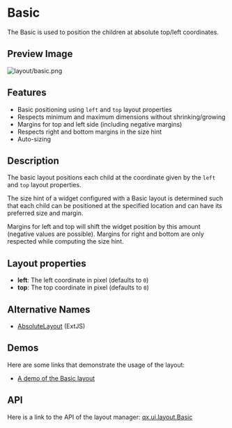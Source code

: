 Basic
=====

The Basic is used to position the children at absolute top/left coordinates.

Preview Image
-------------

![layout/basic.png](/pages/layout/basic.png)

Features
--------

-   Basic positioning using `left` and `top` layout properties
-   Respects minimum and maximum dimensions without shrinking/growing
-   Margins for top and left side (including negative margins)
-   Respects right and bottom margins in the size hint
-   Auto-sizing

Description
-----------

The basic layout positions each child at the coordinate given by the `left` and `top` layout properties.

The size hint of a widget configured with a Basic layout is determined such that each child can be positioned at the specified location and can have its preferred size and margin.

Margins for left and top will shift the widget position by this amount (negative values are possible). Margins for right and bottom are only respected while computing the size hint.

Layout properties
-----------------

-   **left**: The left coordinate in pixel (defaults to `0`)
-   **top**: The top coordinate in pixel (defaults to `0`)

Alternative Names
-----------------

-   [AbsoluteLayout](http://extjs.com/deploy/dev/docs/?class=Ext.layout.AbsoluteLayout) (ExtJS)

Demos
-----

Here are some links that demonstrate the usage of the layout:

-   [A demo of the Basic layout](http://demo.qooxdoo.org/%{version}/demobrowser/#layout~Basic.html)

API
---

Here is a link to the API of the layout manager:
[qx.ui.layout.Basic](http://demo.qooxdoo.org/%{version}/apiviewer/index.html#qx.ui.layout.Basic)
